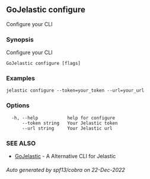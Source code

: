 ## GoJelastic configure

Configure your CLI

### Synopsis

Configure your CLI

```
GoJelastic configure [flags]
```

### Examples

```
jelastic configure --token=your_token --url=your_url
```

### Options

```
  -h, --help           help for configure
      --token string   Your Jelastic token
      --url string     Your Jelastic url
```

### SEE ALSO

* [GoJelastic](../index.md)	 - A Alternative CLI for Jelastic

###### Auto generated by spf13/cobra on 22-Dec-2022

